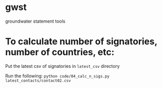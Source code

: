 # gwst
groundwater statement tools

# To calculate number of signatories, number of countries, etc:

Put the latest csv of signatories in `latest_csv` directory

Run the following: `python code/04_calc_n_sigs.py latest_contacts/contact02.csv`